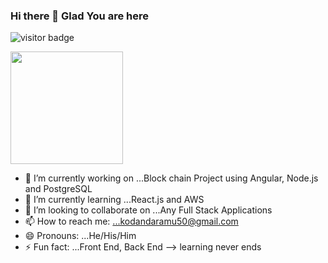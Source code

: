 ### Hi there 👋 Glad You are here

![visitor badge](https://visitor-badge.glitch.me/badge?page_id=ramu450.visitor-badge)


<img height="180em" src="https://github-readme-stats.vercel.app/api?username=ramu450&show_icons=true&hide_border=true&&count_private=true&include_all_commits=true" />


- 🔭 I’m currently working on ...Block chain Project using Angular, Node.js and PostgreSQL
- 🌱 I’m currently learning ...React.js and AWS
- 👯 I’m looking to collaborate on ...Any Full Stack Applications
- 📫 How to reach me: ...kodandaramu50@gmail.com
- 😄 Pronouns: ...He/His/Him
- ⚡ Fun fact: ...Front End, Back End --> learning never ends
